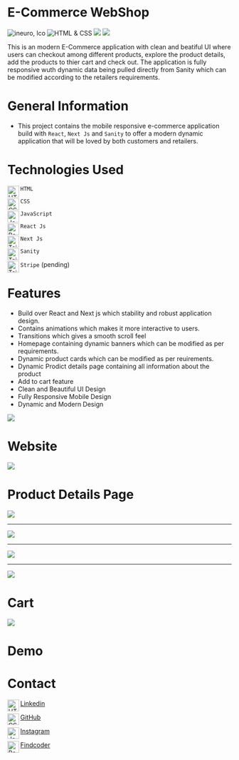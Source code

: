 # E-Commerce WebShop

![ineuro, lco](https://img.shields.io/badge/iNeuron-LCO-blue)
![HTML & CSS](https://img.shields.io/badge/HTML-CSS-green)
![](https://img.shields.io/badge/React%20Js-Next%20Js-brightgreen)
![](https://img.shields.io/badge/-Sanity-yellow)

This is an modern E-Commerce application with clean and beatiful UI where users can checkout among different products, explore the product details, add the products to thier cart and check out. The application is fully responsive wuth dynamic data being pulled directly from Sanity which can be modified according to the retailers requirements.


# General Information

- This project contains the mobile responsive e-commerce application build with `React`, `Next Js` and `Sanity` to offer a modern dynamic application that will be loved by both customers and retailers. 

# Technologies Used

<img align="left" alt="HTML5" width="26px" src="./readmeAssets/html-5.png" /> `HTML`


<img align="left" alt="CSS3" width="26px" src="./readmeAssets/css-3.png" /> `CSS`



<img align="left" alt="JavaScript" width="26px" src="./readmeAssets/javascp1.png" /> `JavaScript`

<img align="left" alt="React Js" width="26px" src="./readmeAssets/logo512.png" /> `React Js`

<img align="left" alt="Tailwind CSS" width="26px" src="./readmeAssets/next-js.png" /> `Next Js`

<img align="left" alt="Tailwind CSS" width="26px" src="./readmeAssets/sanity.webp" /> `Sanity`

<img align="left" alt="Tailwind CSS" width="26px" src="./readmeAssets/stripe.png" /> `Stripe` (pending)

# Features
 - Build over React and Next js which stability and robust application design.
 - Contains animations which makes it more interactive to users.
 - Transitions which gives a smooth scroll feel
 - Homepage containing dynamic banners which can be modified as per requirements.
 - Dynamic product cards which can be modified as per reuirements.
 - Dynamic Prodict details page containing all information about the product
 - Add to cart feature 
 - Clean and Beautiful UI Design
 - Fully Responsive Mobile Design
 - Dynamic and Modern Design

 ![](./readmeAssets/webShop.png)
 # Website
 ![](./readmeAssets/fullpage.png)

 # Product Details Page
 ![](./readmeAssets/2.png)
 ***
 ![](./readmeAssets/3.png)
 ***
 ![](./readmeAssets/4.png)
 ***
 ![](./readmeAssets/5.png)

 # Cart

 ![](./readmeAssets/1.png)

 # Demo

 


 # Contact

 <img align="left" alt="HTML5" width="26px" src="./readmeAssets/linkedin.png" /> [Linkedin](https://www.linkedin.com/in/deepaksingh5219/)


<img align="left" alt="CSS3" width="26px" src="./readmeAssets/github.png" /> [GitHub](https://github.com/deepak-singh5219/)



<img align="left" alt="JavaScript" width="26px" src="./readmeAssets/instagram.png" /> [Instagram](https://www.instagram.com/deepak_singh_5219/)

<img align="left" alt="React Js" width="26px" src="./readmeAssets/findcoder.png" /> [Findcoder](https://www.findcoder.io/u/deepaksingh5219)


